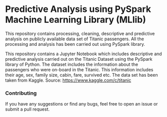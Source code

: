 # Predictive Analysis using PySpark Machine Learning Library (MLlib)

This repository contains processing, cleaning, descriptive and predictive analysis on publicly available data set of Titanic passengers. All the processing and analysis has been carried out using PySpark library.

This repository contains a Jupyter Notebook which includes descriptive and predictive analysis carried out on the Titanic Dataset using the PySpark library of Python. The dataset includes the information about the passengers who were on-board in the Titanic. This information includes their age, sex, family size, cabin, fare, survived etc. The data set has been taken from Kaggle. Source: https://www.kaggle.com/c/titanic

### Contributing

If you have any suggestions or find any bugs, feel free to open an issue or submit a pull request.
